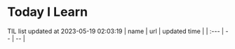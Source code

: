 # Today I Learn 
TIL list updated at 2023-05-19 02:03:19
| name | url | updated time |
| :--- | -- | -- |
